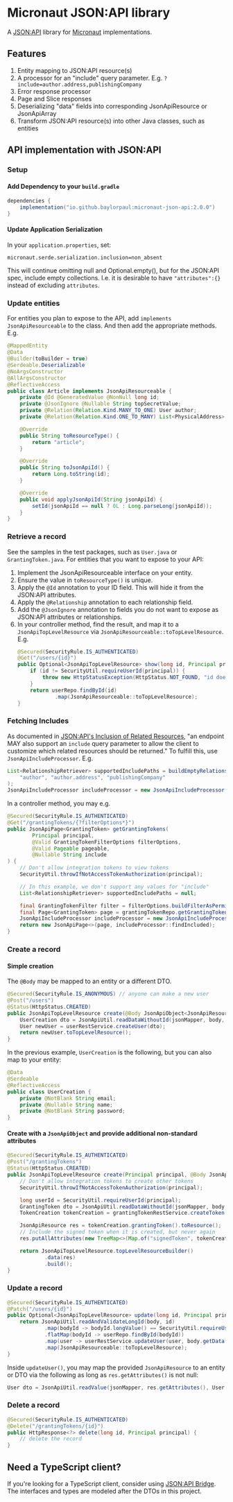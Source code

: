 # Micronaut JSON:API library

A [JSON:API](https://jsonapi.org/) library for [Micronaut](https://micronaut.io/) implementations.

## Features

1. Entity mapping to JSON:API resource(s)
2. A processor for an "include" query parameter. E.g. `?include=author.address,publishingCompany`
3. Error response processor
4. Page and Slice responses
5. Deserializing "data" fields into corresponding JsonApiResource or JsonApiArray
6. Transform JSON:API resource(s) into other Java classes, such as entities

## API implementation with JSON:API

### Setup

#### Add Dependency to your `build.gradle`
```groovy
dependencies {
    implementation("io.github.baylorpaul:micronaut-json-api:2.0.0")
}
```

#### Update Application Serialization
In your `application.properties`, set:

	micronaut.serde.serialization.inclusion=non_absent

This will continue omitting null and Optional.empty(), but for the JSON:API spec, include empty collections.
I.e. it is desirable to have `"attributes":{}` instead of excluding `attributes`.

### Update entities

For entities you plan to expose to the API, add `implements JsonApiResourceable` to the class. And then add the appropriate methods. E.g.
```java
@MappedEntity
@Data
@Builder(toBuilder = true)
@Serdeable.Deserializable
@NoArgsConstructor
@AllArgsConstructor
@ReflectiveAccess
public class Article implements JsonApiResourceable {
	private @Id @GeneratedValue @NonNull long id;
	private @JsonIgnore @Nullable String topSecretValue;
	private @Relation(Relation.Kind.MANY_TO_ONE) User author;
	private @Relation(Relation.Kind.ONE_TO_MANY) List<PhysicalAddress> addresses;

	@Override
	public String toResourceType() {
		return "article";
	}

	@Override
	public String toJsonApiId() {
		return Long.toString(id);
	}

	@Override
	public void applyJsonApiId(String jsonApiId) {
		setId(jsonApiId == null ? 0L : Long.parseLong(jsonApiId));
	}
}
```

### Retrieve a record

See the samples in the test packages, such as `User.java` or `GrantingToken.java`. For entities that you want to expose
to your API:
1. Implement the JsonApiResourceable interface on your entity.
2. Ensure the value in `toResourceType()` is unique.
3. Apply the `@Id` annotation to your ID field. This will hide it from the JSON:API attributes.
4. Apply the `@Relationship` annotation to each relationship field.
5. Add the `@JsonIgnore` annotation to fields you do not want to expose as JSON:API attributes or relationships.
6. In your controller method, find the result, and map it to a `JsonApiTopLevelResource` via `JsonApiResourceable::toTopLevelResource`. E.g.
	```java
	@Secured(SecurityRule.IS_AUTHENTICATED)
	@Get("/users/{id}")
	public Optional<JsonApiTopLevelResource> show(long id, Principal principal) {
		if (id != SecurityUtil.requireUserId(principal)) {
			throw new HttpStatusException(HttpStatus.NOT_FOUND, "id does not match the requesting user");
		}
		return userRepo.findById(id)
				.map(JsonApiResourceable::toTopLevelResource);
	}
	```

### Fetching Includes

As documented in [JSON:API's Inclusion of Related Resources](https://jsonapi.org/format/#fetching-includes), "an endpoint MAY also support an `include` query parameter to allow the client to customize which related resources should be returned." 
To fulfill this, use `JsonApiIncludeProcessor`. E.g.
```java
List<RelationshipRetriever> supportedIncludePaths = buildEmptyRelationshipRetrievers(
	"author", "author.address", "publishingCompany"
);
JsonApiIncludeProcessor includeProcessor = new JsonApiIncludeProcessor(includeQueryParameter, supportedIncludePaths);
```
In a controller method, you may e.g.
```java
@Secured(SecurityRule.IS_AUTHENTICATED)
@Get("/grantingTokens/{?filterOptions*}")
public JsonApiPage<GrantingToken> getGrantingTokens(
		Principal principal,
		@Valid GrantingTokenFilterOptions filterOptions,
		@Valid Pageable pageable,
		@Nullable String include
) {
	// Don't allow integration tokens to view tokens
	SecurityUtil.throwIfNotAccessTokenAuthorization(principal);

	// In this example, we don't support any values for "include"
	List<RelationshipRetriever> supportedIncludePaths = null;

	final GrantingTokenFilter filter = filterOptions.buildFilterAsPermitted(principal);
	final Page<GrantingToken> page = grantingTokenRepo.getGrantingTokens(filter, pageable);
	JsonApiIncludeProcessor includeProcessor = new JsonApiIncludeProcessor(include, supportedIncludePaths);
	return new JsonApiPage<>(page, includeProcessor::findIncluded);
}
```

### Create a record

#### Simple creation

The `@Body` may be mapped to an entity or a different DTO.
```java
@Secured(SecurityRule.IS_ANONYMOUS) // anyone can make a new user
@Post("/users")
@Status(HttpStatus.CREATED)
public JsonApiTopLevelResource create(@Body JsonApiObject<JsonApiResource> body) {
	UserCreation dto = JsonApiUtil.readDataWithoutId(jsonMapper, body, UserCreation.class);
	User newUser = userRestService.createUser(dto);
	return newUser.toTopLevelResource();
}
```
In the previous example, `UserCreation` is the following, but you can also map to your entity:
```java
@Data
@Serdeable
@ReflectiveAccess
public class UserCreation {
	private @NotBlank String email;
	private @Nullable String name;
	private @NotBlank String password;
}
```

#### Create with a `JsonApiObject` and provide additional non-standard attributes

```java
@Secured(SecurityRule.IS_AUTHENTICATED)
@Post("/grantingTokens")
@Status(HttpStatus.CREATED)
public JsonApiTopLevelResource create(Principal principal, @Body JsonApiObject<JsonApiResource> body) {
	// Don't allow integration tokens to create other tokens
	SecurityUtil.throwIfNotAccessTokenAuthorization(principal);

	long userId = SecurityUtil.requireUserId(principal);
	GrantingToken dto = JsonApiUtil.readDataWithoutId(jsonMapper, body, GrantingToken.class);
	TokenCreation tokenCreation = grantingTokenRestService.createToken(userId, dto);

	JsonApiResource res = tokenCreation.grantingToken().toResource();
	// Include the signed token when it is created, but never again
	res.putAllAttributes(new TreeMap<>(Map.of("signedToken", tokenCreation.signedToken())));

	return JsonApiTopLevelResource.topLevelResourceBuilder()
			.data(res)
			.build();
}
```

### Update a record

```java
@Secured(SecurityRule.IS_AUTHENTICATED)
@Patch("/users/{id}")
public Optional<JsonApiTopLevelResource> update(long id, Principal principal, @Body JsonApiObject<JsonApiResource> body) {
	return JsonApiUtil.readAndValidateLongId(body, id)
			.map(bodyId -> bodyId.longValue() == SecurityUtil.requireUserId(principal) ? bodyId : null)
			.flatMap(bodyId -> userRepo.findById(bodyId))
			.map(user -> userRestService.updateUser(user, body.getData()))
			.map(JsonApiResourceable::toTopLevelResource);
}
```
Inside `updateUser()`, you may map the provided `JsonApiResource` to an entity or DTO via the following as long as `res.getAttributes()` is not null:
```java
User dto = JsonApiUtil.readValue(jsonMapper, res.getAttributes(), User.class);
```

### Delete a record

```java
@Secured(SecurityRule.IS_AUTHENTICATED)
@Delete("/grantingTokens/{id}")
public HttpResponse<?> delete(long id, Principal principal) {
	// delete the record
}
```

## Need a TypeScript client?

If you're looking for a TypeScript client, consider using [JSON:API Bridge](https://github.com/baylorpaul/json-api-bridge).
The interfaces and types are modeled after the DTOs in this project.
